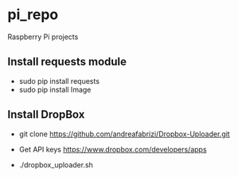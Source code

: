 # pi_repo
Raspberry Pi projects

## Install requests module
* sudo pip install requests
* sudo pip install Image
 
## Install DropBox

* git clone https://github.com/andreafabrizi/Dropbox-Uploader.git

* Get API keys https://www.dropbox.com/developers/apps

* ./dropbox_uploader.sh
 
